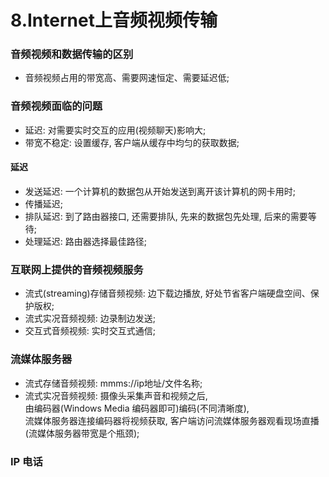 # 8.Internet上音频视频传输

### 音频视频和数据传输的区别
- 音频视频占用的带宽高、需要网速恒定、需要延迟低;

### 音频视频面临的问题
- 延迟: 对需要实时交互的应用(视频聊天)影响大;
- 带宽不稳定: 设置缓存, 客户端从缓存中均匀的获取数据;

#### 延迟
- 发送延迟: 一个计算机的数据包从开始发送到离开该计算机的网卡用时;
- 传播延迟;
- 排队延迟: 到了路由器接口, 还需要排队, 先来的数据包先处理, 后来的需要等待;
- 处理延迟: 路由器选择最佳路径;

### 互联网上提供的音频视频服务
- 流式(streaming)存储音频视频: 边下载边播放, 好处节省客户端硬盘空间、保护版权;
- 流式实况音频视频: 边录制边发送;
- 交互式音频视频: 实时交互式通信;

### 流媒体服务器
- 流式存储音频视频: mmms://ip地址/文件名称;
- 流式实况音频视频: 摄像头采集声音和视频之后,  
		由编码器(Windows Media 编码器即可)编码(不同清晰度),  
		流媒体服务器连接编码器将视频获取, 
		客户端访问流媒体服务器观看现场直播(流媒体服务器带宽是个瓶颈);

### IP 电话
